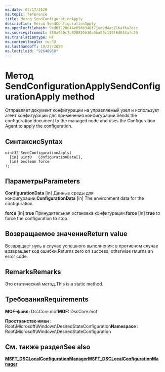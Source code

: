 ```yaml
---
ms.date: 07/17/2020
ms.topic: reference
title: Метод SendConfigurationApply
description: Метод SendConfigurationApply
ms.openlocfilehash: 9bd63220644e096b348f71ee9d4ac216af6a7ccc
ms.sourcegitcommit: 488a940c7c828820b36a6ba56c119f64614afc29
ms.translationtype: HT
ms.contentlocale: ru-RU
ms.lasthandoff: 10/27/2020
ms.locfileid: "92648968"
---
```

# <a name="sendconfigurationapply-method"></a><span data-ttu-id="5a1ff-103">Метод SendConfigurationApply</span><span class="sxs-lookup"><span data-stu-id="5a1ff-103">SendConfigurationApply method</span></span>

<span data-ttu-id="5a1ff-104">Отправляет документ конфигурации на управляемый узел и использует агент конфигурации для применения конфигурации.</span><span class="sxs-lookup"><span data-stu-id="5a1ff-104">Sends the configuration document to the managed node and uses the Configuration Agent to apply the configuration.</span></span>

## <a name="syntax"></a><span data-ttu-id="5a1ff-105">Синтаксис</span><span class="sxs-lookup"><span data-stu-id="5a1ff-105">Syntax</span></span>

```mof
uint32 SendConfigurationApply(
  [in] uint8   ConfigurationData[],
  [in] boolean force
);
```

## <a name="parameters"></a><span data-ttu-id="5a1ff-106">Параметры</span><span class="sxs-lookup"><span data-stu-id="5a1ff-106">Parameters</span></span>

<span data-ttu-id="5a1ff-107">**ConfigurationData** \[in\] Данные среды для конфигурации.</span><span class="sxs-lookup"><span data-stu-id="5a1ff-107">**ConfigurationData** \[in\] The environment data for the configuration.</span></span>

<span data-ttu-id="5a1ff-108">**force** \[in\] **true** Принудительная остановка конфигурации.</span><span class="sxs-lookup"><span data-stu-id="5a1ff-108">**force** \[in\] **true** to force the configuration to stop.</span></span>

## <a name="return-value"></a><span data-ttu-id="5a1ff-109">Возвращаемое значение</span><span class="sxs-lookup"><span data-stu-id="5a1ff-109">Return value</span></span>

<span data-ttu-id="5a1ff-110">Возвращает нуль в случае успешного выполнения; в противном случае возвращает код ошибки.</span><span class="sxs-lookup"><span data-stu-id="5a1ff-110">Returns zero on success; otherwise returns an error code.</span></span>

## <a name="remarks"></a><span data-ttu-id="5a1ff-111">Remarks</span><span class="sxs-lookup"><span data-stu-id="5a1ff-111">Remarks</span></span>

<span data-ttu-id="5a1ff-112">Это статический метод.</span><span class="sxs-lookup"><span data-stu-id="5a1ff-112">This is a static method.</span></span>

## <a name="requirements"></a><span data-ttu-id="5a1ff-113">Требования</span><span class="sxs-lookup"><span data-stu-id="5a1ff-113">Requirements</span></span>

<span data-ttu-id="5a1ff-114">**MOF-файл:** DscCore.mof</span><span class="sxs-lookup"><span data-stu-id="5a1ff-114">**MOF:** DscCore.mof</span></span>

<span data-ttu-id="5a1ff-115">**Пространство имен** : Root\Microsoft\Windows\DesiredStateConfiguration</span><span class="sxs-lookup"><span data-stu-id="5a1ff-115">**Namespace** : Root\Microsoft\Windows\DesiredStateConfiguration</span></span>

## <a name="see-also"></a><span data-ttu-id="5a1ff-116">См. также раздел</span><span class="sxs-lookup"><span data-stu-id="5a1ff-116">See also</span></span>

[<span data-ttu-id="5a1ff-117">**MSFT_DSCLocalConfigurationManager**</span><span class="sxs-lookup"><span data-stu-id="5a1ff-117">**MSFT_DSCLocalConfigurationManager**</span></span>](msft-dsclocalconfigurationmanager.md)
